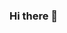 ### Hi there 👋

<!--
**Asha-chichi/Asha-chichi** is a ✨ _special_ ✨ repository because its `README.md` (this file) appears on your GitHub profile.

Here are some ideas to get you started:

- 🔭 I’m currently working on ...coding
- 🌱 I’m currently learning ...programming and Graphic Design
- 📫 How to reach me: ...chichiasha02@gmail.com
- 😄 Pronouns: ...She/her

